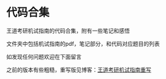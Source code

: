# 代码合集
王道考研机试指南的代码合集，附有一些笔记和感悟

文件夹中包括机试指南的pdf，笔记部分，和代码对应题目的列表

如发现任何问题欢迎在下面留言

之前的版本有些粗糙，重写版见博客：[王道考研机试指南重写](https://blog.csdn.net/freedom1523646952/article/details/123883396?spm=1001.2014.3001.5502)
